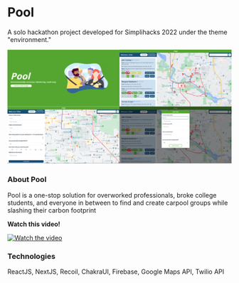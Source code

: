 # Pool
A solo hackathon project developed for Simplihacks 2022 under the theme "environment." 

![mergedImages](./example-images/MergedImages.png)

### About Pool
Pool is a one-stop solution for overworked professionals, broke college students, and everyone in between to find and create carpool groups while slashing their carbon footprint

__Watch this video!__ 

[![Watch the video](https://img.youtube.com/vi/aZmrrFRhxQA/default.jpg)](https://youtu.be/aZmrrFRhxQA)

### Technologies
ReactJS, NextJS, Recoil, ChakraUI, Firebase, Google Maps API, Twilio API
